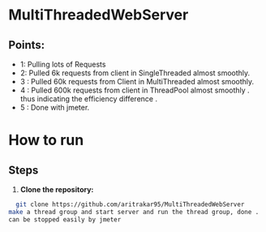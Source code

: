 # MultiThreadedWebServer
## Points:
- 1: Pulling lots of Requests
- 2: Pulled 6k requests from client in SingleThreaded almost smoothly.
- 3 : Pulled 60k requests from Client in MultiThreaded almost smoothly.
- 4 : Pulled 600k requests from client in ThreadPool almost smoothly . 
thus indicating the efficiency difference .
- 5 : Done with jmeter.

# How to run 
## Steps
1. **Clone the repository:**
 ```bash
   git clone https://github.com/aritrakar95/MultiThreadedWebServer
make a thread group and start server and run the thread group, done .
can be stopped easily by jmeter
